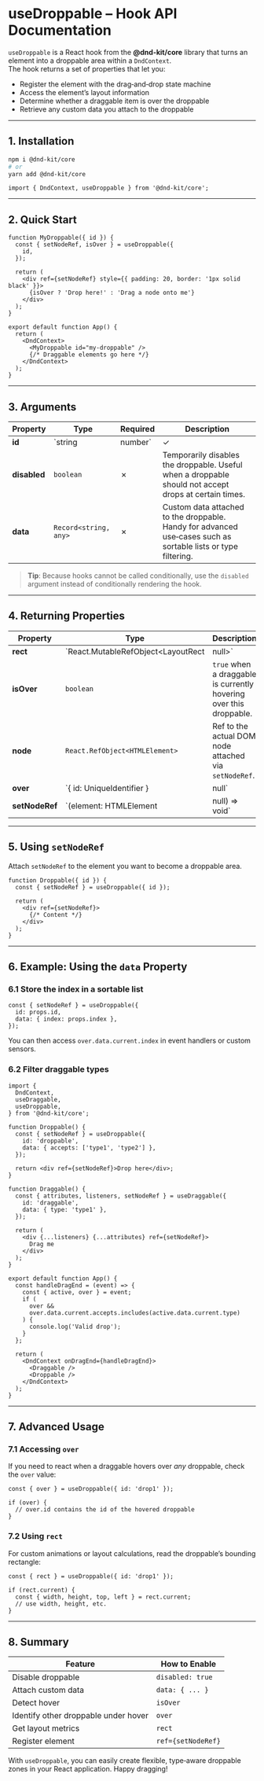 # useDroppable – Hook API Documentation

`useDroppable` is a React hook from the **@dnd-kit/core** library that turns an element into a droppable area within a `DndContext`.  
The hook returns a set of properties that let you:

- Register the element with the drag‑and‑drop state machine  
- Access the element’s layout information  
- Determine whether a draggable item is over the droppable  
- Retrieve any custom data you attach to the droppable

---

## 1. Installation

```bash
npm i @dnd-kit/core
# or
yarn add @dnd-kit/core
```

```tsx
import { DndContext, useDroppable } from '@dnd-kit/core';
```

---

## 2. Quick Start

```tsx
function MyDroppable({ id }) {
  const { setNodeRef, isOver } = useDroppable({
    id,
  });

  return (
    <div ref={setNodeRef} style={{ padding: 20, border: '1px solid black' }}>
      {isOver ? 'Drop here!' : 'Drag a node onto me'}
    </div>
  );
}

export default function App() {
  return (
    <DndContext>
      <MyDroppable id="my-droppable" />
      {/* Draggable elements go here */}
    </DndContext>
  );
}
```

---

## 3. Arguments

| Property | Type | Required | Description |
|----------|------|----------|-------------|
| **id** | `string | number` | ✓ | Unique identifier for this droppable. No other droppable in the same `DndContext` should share the same id. |
| **disabled** | `boolean` | ✗ | Temporarily disables the droppable. Useful when a droppable should not accept drops at certain times. |
| **data** | `Record<string, any>` | ✗ | Custom data attached to the droppable. Handy for advanced use‑cases such as sortable lists or type filtering. |

> **Tip**: Because hooks cannot be called conditionally, use the `disabled` argument instead of conditionally rendering the hook.

---

## 4. Returning Properties

| Property | Type | Description |
|----------|------|-------------|
| **rect** | `React.MutableRefObject<LayoutRect | null>` | Read‑only reference to the droppable’s bounding rectangle. |
| **isOver** | `boolean` | `true` when a draggable is currently hovering over this droppable. |
| **node** | `React.RefObject<HTMLElement>` | Ref to the actual DOM node attached via `setNodeRef`. |
| **over** | `{ id: UniqueIdentifier } | null` | If another droppable is currently being hovered, contains its id. |
| **setNodeRef** | `(element: HTMLElement | null) => void` | Function that must be attached to the droppable element. |

---

## 5. Using `setNodeRef`

Attach `setNodeRef` to the element you want to become a droppable area.

```tsx
function Droppable({ id }) {
  const { setNodeRef } = useDroppable({ id });

  return (
    <div ref={setNodeRef}>
      {/* Content */}
    </div>
  );
}
```

---

## 6. Example: Using the `data` Property

### 6.1 Store the index in a sortable list

```tsx
const { setNodeRef } = useDroppable({
  id: props.id,
  data: { index: props.index },
});
```

You can then access `over.data.current.index` in event handlers or custom sensors.

### 6.2 Filter draggable types

```tsx
import {
  DndContext,
  useDraggable,
  useDroppable,
} from '@dnd-kit/core';

function Droppable() {
  const { setNodeRef } = useDroppable({
    id: 'droppable',
    data: { accepts: ['type1', 'type2'] },
  });

  return <div ref={setNodeRef}>Drop here</div>;
}

function Draggable() {
  const { attributes, listeners, setNodeRef } = useDraggable({
    id: 'draggable',
    data: { type: 'type1' },
  });

  return (
    <div {...listeners} {...attributes} ref={setNodeRef}>
      Drag me
    </div>
  );
}

export default function App() {
  const handleDragEnd = (event) => {
    const { active, over } = event;
    if (
      over &&
      over.data.current.accepts.includes(active.data.current.type)
    ) {
      console.log('Valid drop');
    }
  };

  return (
    <DndContext onDragEnd={handleDragEnd}>
      <Draggable />
      <Droppable />
    </DndContext>
  );
}
```

---

## 7. Advanced Usage

### 7.1 Accessing `over`

If you need to react when a draggable hovers over *any* droppable, check the `over` value:

```tsx
const { over } = useDroppable({ id: 'drop1' });

if (over) {
  // over.id contains the id of the hovered droppable
}
```

### 7.2 Using `rect`

For custom animations or layout calculations, read the droppable’s bounding rectangle:

```tsx
const { rect } = useDroppable({ id: 'drop1' });

if (rect.current) {
  const { width, height, top, left } = rect.current;
  // use width, height, etc.
}
```

---

## 8. Summary

| Feature | How to Enable |
|---------|---------------|
| Disable droppable | `disabled: true` |
| Attach custom data | `data: { ... }` |
| Detect hover | `isOver` |
| Identify other droppable under hover | `over` |
| Get layout metrics | `rect` |
| Register element | `ref={setNodeRef}` |

With `useDroppable`, you can easily create flexible, type‑aware droppable zones in your React application. Happy dragging!